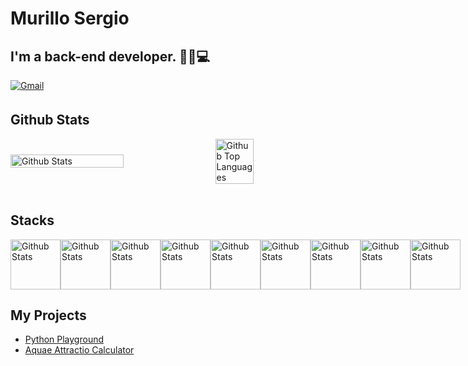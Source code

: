 # Murillo Sergio   
## I'm a back-end developer. 👨‍💻💻
  
<a href='mailto:murillosnds@gmail.com' target="_blank">
<img alt='Gmail' src='https://img.shields.io/badge/EMAIL-100000?style=for-the-badge&logo=&logoColor=white&labelColor=black&color=black' style="margin-bottom: 5px;" />
</a>
    
## Github Stats  
<div style="display: flex; flex-direction: row; justify-content: space-between; align-items: center;">
  <img src="https://github-readme-stats.vercel.app/api?username=murillosnds&show_icons=true&hide_border=true&hide=contribs,prs&cache_seconds=86400&theme=react" alt="Github Stats" width="60%">
  <img src="https://github-readme-stats.vercel.app/api/top-langs/?username=murillosnds&hide_border=true&layout=compact&theme=react" alt="Github Top Languages" width="35%">
</div>

<br/>

## Stacks
<div style="display: flex; flex-direction: row; justify-content: space-between; align-items: center;">
  <img
    src="https://skillicons.dev/icons?i=py"
    alt="Github Stats"
    width="80px"
  />
  <img
    src="https://skillicons.dev/icons?i=flask"
    alt="Github Stats"
    width="80px"
  />
  <img
    src="https://skillicons.dev/icons?i=mysql"
    alt="Github Stats"
    width="80px"
  />
   <img
    src="https://skillicons.dev/icons?i=nodejs"
    alt="Github Stats"
    width="80px"
  />
  <img
    src="https://skillicons.dev/icons?i=django"
    alt="Github Stats"
    width="80px"
  />
  <img
    src="https://skillicons.dev/icons?i=html"
    alt="Github Stats"
    width="80px"
  />
  <img
    src="https://skillicons.dev/icons?i=css"
    alt="Github Stats"
    width="80px"
  />
  <img
    src="https://skillicons.dev/icons?i=js"
    alt="Github Stats"
    width="80px"
  />
  <img
    src="https://skillicons.dev/icons?i=git"
    alt="Github Stats"
    width="80px"
  />
</div>



## My Projects 

- [Python Playground](https://github.com/murillosnds/python-playground)
- [Aquae Attractio Calculator](https://github.com/murillosnds/Aquae-Attractio-Calculator)


  

<br/>  


  

<br/>  


<br />
